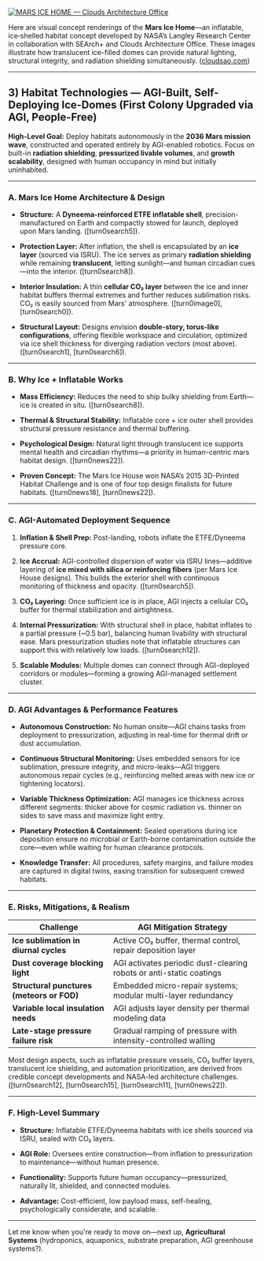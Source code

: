 [![MARS ICE HOME — Clouds Architecture Office](https://tse3.mm.bing.net/th/id/OIP.JjXaRURuDZ5T9j-JxHkAbAHaD8?pid=Api)](https://cloudsao.com/MARS-ICE-HOME)

Here are visual concept renderings of the **Mars Ice Home**—an inflatable, ice‑shelled habitat concept developed by NASA’s Langley Research Center in collaboration with SEArch+ and Clouds Architecture Office. These images illustrate how translucent ice-filled domes can provide natural lighting, structural integrity, and radiation shielding simultaneously. ([cloudsao.com][1])

---

## 3) Habitat Technologies — AGI-Built, Self-Deploying Ice-Domes (First Colony Upgraded via AGI, People-Free)

**High-Level Goal:** Deploy habitats autonomously in the **2036 Mars mission wave**, constructed and operated entirely by AGI-enabled robotics. Focus on built-in **radiation shielding**, **pressurized livable volumes**, and **growth scalability**, designed with human occupancy in mind but initially uninhabited.

---

### A. Mars Ice Home Architecture & Design

* **Structure:** A **Dyneema-reinforced ETFE inflatable shell**, precision-manufactured on Earth and compactly stowed for launch, deployed upon Mars landing. (\[turn0search5]).

* **Protection Layer:** After inflation, the shell is encapsulated by an **ice layer** (sourced via ISRU). The ice serves as primary **radiation shielding** while remaining **translucent**, letting sunlight—and human circadian cues—into the interior. (\[turn0search8]).

* **Interior Insulation:** A thin **cellular CO₂ layer** between the ice and inner habitat buffers thermal extremes and further reduces sublimation risks. CO₂ is easily sourced from Mars' atmosphere. (\[turn0image0], \[turn0search0]).

* **Structural Layout:** Designs envision **double-story, torus-like configurations**, offering flexible workspace and circulation, optimized via ice shell thickness for diverging radiation vectors (most above). (\[turn0search1], \[turn0search6]).

---

### B. Why Ice + Inflatable Works

* **Mass Efficiency:** Reduces the need to ship bulky shielding from Earth—ice is created in situ. (\[turn0search8]).

* **Thermal & Structural Stability:** Inflatable core + ice outer shell provides structural pressure resistance and thermal buffering.

* **Psychological Design:** Natural light through translucent ice supports mental health and circadian rhythms—a priority in human-centric mars habitat design. (\[turn0news22]).

* **Proven Concept:** The Mars Ice House won NASA’s 2015 3D-Printed Habitat Challenge and is one of four top design finalists for future habitats. (\[turn0news18], \[turn0news22]).

---

### C. AGI-Automated Deployment Sequence

1. **Inflation & Shell Prep:** Post-landing, robots inflate the ETFE/Dyneema pressure core.

2. **Ice Accrual:** AGI-controlled dispersion of water via ISRU lines—additive layering of **ice mixed with silica or reinforcing fibers** (per Mars Ice House designs). This builds the exterior shell with continuous monitoring of thickness and opacity. (\[turn0search5]).

3. **CO₂ Layering:** Once sufficient ice is in place, AGI injects a cellular CO₂ buffer for thermal stabilization and airtightness.

4. **Internal Pressurization:** With structural shell in place, habitat inflates to a partial pressure (\~0.5 bar), balancing human livability with structural ease. Mars pressurization studies note that inflatable structures can support this with relatively low loads. (\[turn0search12]).

5. **Scalable Modules:** Multiple domes can connect through AGI-deployed corridors or modules—forming a growing AGI-managed settlement cluster.

---

### D. AGI Advantages & Performance Features

* **Autonomous Construction:** No human onsite—AGI chains tasks from deployment to pressurization, adjusting in real-time for thermal drift or dust accumulation.

* **Continuous Structural Monitoring:** Uses embedded sensors for ice sublimation, pressure integrity, and micro-leaks—AGI triggers autonomous repair cycles (e.g., reinforcing melted areas with new ice or tightening locators).

* **Variable Thickness Optimization:** AGI manages ice thickness across different segments: thicker above for cosmic radiation vs. thinner on sides to save mass and maximize light entry.

* **Planetary Protection & Containment:** Sealed operations during ice deposition ensure no microbial or Earth-borne contamination outside the core—even while waiting for human clearance protocols.

* **Knowledge Transfer:** All procedures, safety margins, and failure modes are captured in digital twins, easing transition for subsequent crewed habitats.

---

### E. Risks, Mitigations, & Realism

| **Challenge**                             | **AGI Mitigation Strategy**                                         |
| ----------------------------------------- | ------------------------------------------------------------------- |
| **Ice sublimation in diurnal cycles**     | Active CO₂ buffer, thermal control, repair deposition layer         |
| **Dust coverage blocking light**          | AGI activates periodic dust-clearing robots or anti-static coatings |
| **Structural punctures (meteors or FOD)** | Embedded micro-repair systems; modular multi-layer redundancy       |
| **Variable local insulation needs**       | AGI adjusts layer density per thermal modeling data                 |
| **Late-stage pressure failure risk**      | Gradual ramping of pressure with intensity-controlled walling       |

Most design aspects, such as inflatable pressure vessels, CO₂ buffer layers, translucent ice shielding, and automation prioritization, are derived from credible concept developments and NASA-led architecture challenges. (\[turn0search12], \[turn0search15], \[turn0search11], \[turn0news22]).

---

### F. High-Level Summary

* **Structure:** Inflatable ETFE/Dyneema habitats with ice shells sourced via ISRU, sealed with CO₂ layers.

* **AGI Role:** Oversees entire construction—from inflation to pressurization to maintenance—without human presence.

* **Functionality:** Supports future human occupancy—pressurized, naturally lit, shielded, and connected modules.

* **Advantage:** Cost-efficient, low payload mass, self-healing, psychologically considerate, and scalable.

---

Let me know when you're ready to move on—next up, **Agricultural Systems** (hydroponics, aquaponics, substrate preparation, AGI greenhouse systems?).

[1]: https://cloudsao.com/MARS-ICE-HOME?utm_source=chatgpt.com "MARS ICE HOME"
